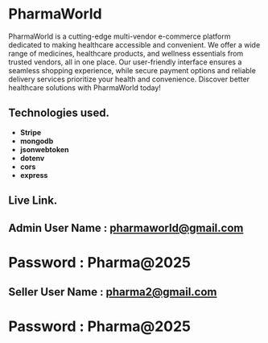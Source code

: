 # PharmaWorld

PharmaWorld is a cutting-edge multi-vendor e-commerce platform dedicated to making healthcare accessible and convenient. We offer a wide range of medicines, healthcare products, and wellness essentials from trusted vendors, all in one place. Our user-friendly interface ensures a seamless shopping experience, while secure payment options and reliable delivery services prioritize your health and convenience. Discover better healthcare solutions with PharmaWorld today!

## Technologies used.

- **Stripe**
- **mongodb**
- **jsonwebtoken**
- **dotenv**
- **cors**
- **express**

## Live Link.

###

## Admin User Name : pharmaworld@gmail.com

# Password : Pharma@2025

## Seller User Name : pharma2@gmail.com

# Password : Pharma@2025
